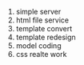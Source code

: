 1. simple server
2. html file service
3. template convert
4. template redesign
5. model coding
6. css realte work
